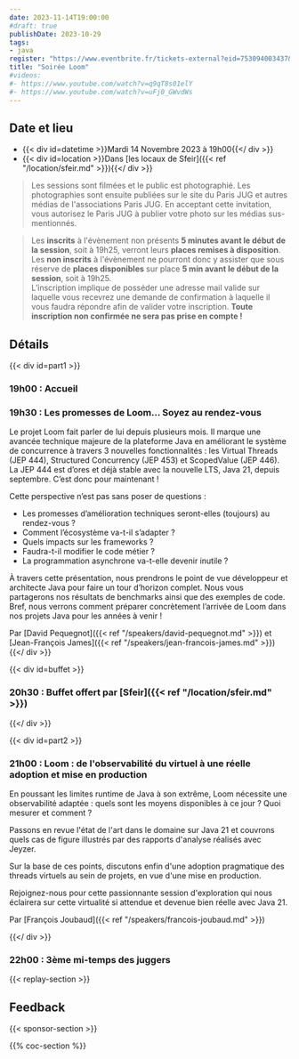 ```yaml
---
date: 2023-11-14T19:00:00
#draft: true
publishDate: 2023-10-29
tags:
- java
register: "https://www.eventbrite.fr/tickets-external?eid=753094003437&ref=etckt"
title: "Soirée Loom"
#videos:
#- https://www.youtube.com/watch?v=q9qT8s01elY
#- https://www.youtube.com/watch?v=uFj0_GWvdWs
---
```


## Date et lieu

* {{< div id=datetime >}}Mardi 14 Novembre 2023 à 19h00{{</ div >}}
* {{< div id=location >}}Dans [les locaux de Sfeir]({{< ref "/location/sfeir.md" >}}){{</ div >}}

> Les sessions sont filmées et le public est photographié. Les photographies sont ensuite publiées sur le site du Paris JUG et autres médias de l'associations Paris JUG. En acceptant cette invitation, vous autorisez le Paris JUG à publier votre photo sur les médias sus-mentionnés.

> Les **inscrits** à l'évènement non présents **5 minutes avant le début de la session**, soit à 19h25, verront leurs **places remises à disposition**.  
Les **non inscrits** à l'évènement ne pourront donc y assister que sous réserve de **places disponibles** sur place **5 min avant le début de la session**, soit à 19h25.  
L’inscription implique de posséder une adresse mail valide sur laquelle vous recevrez une demande de confirmation à laquelle il vous faudra répondre afin de valider votre inscription.
**Toute inscription non confirmée ne sera pas prise en compte !**

## Détails

{{< div id=part1 >}}

### 19h00 : Accueil

### 19h30 : Les promesses de Loom… Soyez au rendez-vous

Le projet Loom fait parler de lui depuis plusieurs mois. Il marque une avancée technique majeure de la plateforme Java en améliorant le système de concurrence à travers 3 nouvelles fonctionnalités : les Virtual Threads (JEP 444), Structured Concurrency (JEP 453) et ScopedValue (JEP 446). La JEP 444 est d’ores et déjà stable avec la nouvelle LTS, Java 21, depuis septembre. C’est donc pour maintenant !

Cette perspective n’est pas sans poser de questions :

* Les promesses d’amélioration techniques seront-elles (toujours) au rendez-vous ?
* Comment l’écosystème va-t-il s’adapter ?
* Quels impacts sur les frameworks ?
* Faudra-t-il modifier le code métier ?
* La programmation asynchrone va-t-elle devenir inutile ?

À travers cette présentation, nous prendrons le point de vue développeur et architecte Java pour faire un tour d’horizon complet. Nous vous partagerons nos résultats de benchmarks ainsi que des exemples de code. Bref, nous verrons comment préparer concrètement l’arrivée de Loom dans nos projets Java pour les années à venir !

Par [David Pequegnot]({{< ref "/speakers/david-pequegnot.md" >}}) et [Jean-François James]({{< ref "/speakers/jean-francois-james.md" >}})
{{</ div >}}


{{< div id=buffet >}}
### 20h30 : Buffet offert par [Sfeir]({{< ref "/location/sfeir.md" >}})
{{</ div >}}



{{< div id=part2 >}}
### 21h00 : Loom : de l'observabilité du virtuel à une réelle adoption et mise en production

En poussant les limites runtime de Java à son extrême, Loom nécessite une observabilité adaptée : quels sont les moyens disponibles à ce jour ? Quoi mesurer et comment ?

Passons en revue l'état de l'art dans le domaine sur Java 21 et couvrons quels cas de figure illustrés par des rapports d'analyse réalisés avec Jeyzer.

Sur la base de ces points, discutons enfin d'une adoption pragmatique des threads virtuels au sein de projets, en vue d'une mise en production.

Rejoignez-nous pour cette passionnante session d'exploration qui nous éclairera sur cette virtualité si attendue et devenue bien réelle avec Java 21.

Par [François Joubaud]({{< ref "/speakers/francois-joubaud.md" >}})

{{</ div >}}
### 22h00 : 3ème mi-temps des juggers

{{< replay-section >}}

## Feedback

{{< sponsor-section >}}

{{% coc-section %}}
